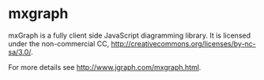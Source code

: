 mxgraph
=======

mxGraph is a fully client side JavaScript diagramming library. It is licensed under the non-commercial CC, http://creativecommons.org/licenses/by-nc-sa/3.0/.

For more details see http://www.jgraph.com/mxgraph.html.
